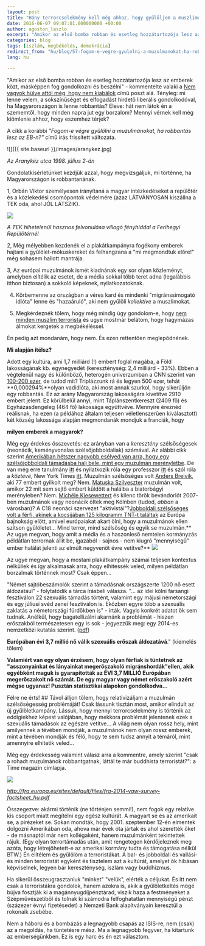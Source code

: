 ```yaml
---
layout: post
title: "Hány terrorcselekmény kell még ahhoz, hogy gyűlöljem a muszlimokat?"
date: 2016-06-07 09:07:01.000000000 +00:00
author: agoston_laszlo
excerpt: "Amikor az első bomba robban és esetleg hozzátartozója lesz az emberek közt, másképpen fog gondolkozni és beszélni - kommentelte valaki a Nem vagyok hülye attól még, hogy nem kiabálok című poszt alá. Tényleg: mi lenne velem, a sokszínűséget és elfogadást hirdető liberális gondolkodóval, ha Magyarországon is lenne robbantás?"
categories: blog
tags: [iszlám, megbékélés, demokrácia]
redirect_from: "hu/blog/57-fogom-e-vegre-gyulolni-a-muzulmanokat-ha-robbantas-lesz-az-eb-n"
lang: hu

---
```

"Amikor az első bomba robban és esetleg hozzátartozója lesz az emberek közt, másképpen fog gondolkozni és beszélni" - kommentelte valaki a [Nem vagyok hülye attól még, hogy nem kiabálok](http://agostonlaszlo.hu/hu/blog/70-nem-vagyok-hulye-attol-meg-hogy-nem-kiabalok) című poszt alá. Tényleg: mi lenne velem, a sokszínűséget és elfogadást hirdető liberális gondolkodóval, ha Magyarországon is lenne robbantás? Eleve: hát nem látok én a szememtől, hogy minden napra jut egy borzalom? Mennyi vérnek kell még kiömlenie ahhoz, hogy eszemhez térjek?

A cikk a korábbi _"Fogom-e végre gyűlölni a muzulmánokat, ha robbantás lesz az EB-n?"_ című írás frissített változata.

![]({{ site.baseurl }}/images/aranykez.jpg)

_Az Aranykéz utca 1998. július 2-án_

Gondolatkísérletünket kezdjük azzal, hogy megvizsgáljuk, mi történne, ha Magyarországon is robbantanának.

1, Orbán Viktor személyesen irányítaná a magyar intézkedéseket a repülőtér és a közlekedési csomópontok védelmére (azaz LÁTVÁNYOSAN kiszállna a TEK oda, ahol JÓL LÁTSZIK).

![]({{site.baseurl}}/images/tek.JPG)

_A TEK hihetelenül hasznos felvonulása villogó fényhíddal a Ferihegyi Repülőtérnél_

2, Még mélyebben kezdenék el a plakátkampányra fogékony emberek hajtani a gyűlölet-mókuskereket és felhangzana a "mi megmondtuk előre!" még sohasem hallott mantrája.

3, Az európai muzulmánok ismét kiadnának egy sor olyan közleményt, amelyben elítélik az esetet, de a média sokkal több teret adna (legalábbis itthon biztosan) a sokkoló képeknek, nyilatkozatoknak.

4. Körbemenne az országban a véres kard és mindenki "migránssimogató idióta" lenne és "hazaáruló", aki nem gyűlöli _kollektíve_ a muszlimokat.

5. Megkérdeznék tőlem, hogy még mindig úgy gondolom-e, hogy [nem minden muszlim terrorista](https://www.facebook.com/agostonlaszloartist/videos/816269201810513/) és ugye mostmár belátom, hogy hagymázas álmokat kergetek a megbékéléssel.

Én pedig azt mondanám, hogy nem. És ezen rettentően meglepődnének.

**Mi alapján ítélsz?**

Adott egy kultúra, ami 1,7 milliárd (!) embert foglal magába, a Föld lakosságának kb. egynegyedét (kereszténység: 2,4 milliárd - 33%). Ebben a végtelenül nagy és különböző, heterogén univerzumban a CNN szerint van [100-200 ezer](http://edition.cnn.com/2014/09/26/opinion/bergen-schneider-how-many-jihadists/), de tudod mit? Triplázzunk rá és legyen 500 ezer, tehát **0,000294%**olyan vadidióta, aki most annak szurkol, hogy sikerüljön egy robbantás. Ez az arány Magyarország lakosságára kivetítve 2910 embert jelent. Ez körülbelül annyi, mint Táplánszentkereszt (2409 fő) és Egyházasdengeleg (464 fő) lakossága együttvéve. Mennyire éreznéd reálisnak, ha ezen (a példához általam teljesen véletlenszerűen kiválasztott) két község lakossága alapján megmondanák mondjuk a franciák, hogy

**milyen emberek a magyarok?**

Még egy érdekes összevetés: ez arányban van a _keresztény_ szélsőségesek (neonácik, keményvonalas szélsőjobboldaliak) számával. Az alábbi cikk szerint [Amerikában hétszer nagyobb esélyed van arra, hogy egy szélsőjobboldali támadásba halj bele, mint egy muzulmán merényletbe](http://thinkprogress.org/justice/2015/11/30/3725562/you-are-more-than-7-times-as-likely-to-be-killed-by-a-right-wing-extemist-than-by-muslim-terrorists/). De van még erre tanulmány [itt](http://time.com/3934980/right-wing-extremists-white-terrorism-islamist-jihadi-dangerous/) és nyilatkozik róla egy professzor [itt](http://www.thecollegefix.com/post/25885/) és szól róla a _köztévé_, New York Times [itt](http://www.nytimes.com/2015/06/25/us/tally-of-attacks-in-us-challenges-perceptions-of-top-terror-threat.html?_r=0). Muzulmán szélsőséges volt [Anders Breivik](https://hu.wikipedia.org/wiki/Anders_Behring_Breivik), aki 77 embert gyilkolt meg? Nem. [Matuska Szilveszter](https://hu.wikipedia.org/wiki/Matuska_Szilveszter) muzulmán volt, amikor 22 mit sem sejtő embert küldött a halálba a biatorbágyi merényleben? Nem. [Michéle Kiesewettert](https://en.wikipedia.org/wiki/Murder_of_Mich%C3%A9le_Kiesewetter) és kilenc török bevándorlót 2007-ben muzulmánok vagy neonácik öltek meg Kölnben (tudod, _abban_ a városban)? A C18 neonáci szervezet "aktivistái"?[Jobboldali szélsőséges volt a férfi, akinek a kocsijában 125 kilogramm TNT-t találtak]( http://www.theguardian.com/world/2016/jun/06/ukraine-detained-french-citizen-plotting-euro-2016-attacks) az Európa bajnokság előtt, amivel európaiakat akart ölni, hogy a muzulmánok ellen szítson gyűlöletet...  Mind terror, mind szélsőség és egyik se muzulmán.**
Az ugye megvan, hogy amit a média és a haszonleső nemtelen kormányzás példátlan terrornak állít be, igazából - sajnos - nem kiugró "mennyiségű" ember halálát jelenti az elmúlt negyvenöt évre vetítve?**
![]({{site.baseurl}}/images/tek.JPG)

Az ugye megvan, hogy a mostani plakátkampány számai teljesen kontextus nélküliek és így alkalmasak arra, hogy elhitessék veled, milyen példátlan borzalmak történnek most? Csak éppen...

"Német sajtóbeszámolók szerint a támadásnak országszerte 1200 nő esett áldozatául" - folytatódik a tárca írásbeli válasza. "... az idei kölni farsangi fesztiválon 22 szexuális támadás történt, valamint egy májusi németországi és egy júliusi svéd zenei fesztiválon is. Eközben egyre több a szexuális zaklatás a németországi fürdőkben is" - írták. Vagyis konkrét adatot ők sem tudnak. Anélkül, hogy bagatellizálni akarnánk a problémát - hiszen erőszakból természetesen egy is sok - jegyezzük meg: egy 2014-es nemzetközi kutatás szerint. ([pdf](http://fra.europa.eu/sites/default/files/fra-2014-vaw-survey-factsheet_hu.pdf))  

**Európában évi 3,7 millió nő válik szexuális erőszak áldozatává**." (kiemelés tőlem)

**Valamiért van egy olyan érzésem, hogy olyan férfiak is tüntetnek az "asszonyainkat és lányainkat megerőszakoló migránshordák"ellen, akik egyébként maguk is gyarapították az ÉVI 3,7 MILLIÓ Európában megerőszakolt nő számát. De egy magyar vagy német erőszakoló azért mégse ugyanaz! Pusztán statisztikai alapokon gondolkodva...**

Félre ne érts! ## Távol álljon tőlem, hogy relativizáljam a muzulmán szélsőségesség problémáját!
Csak lássunk tisztán most, amikor elindult az új gyűlöletkampány. Lássuk, hogy mennyi terrorcselekmény is történik az eddigiekhez képest valójában, hogy mekkora problémát jelentenek ezek a szexuális támadások az egészre vetítve... A világ nem olyan rossz hely, mint amilyennek a tévében mondják, a muzulmánok nem olyan rossz emberek, mint a tévében mondják és félő, hogy te sem tudsz annyit a témáról, mint amennyire elhitetik veled...

Még egy érdekesség valamint válasz arra a kommentre, amely szerint "csak a rohadt muzulmánok robbantgatnak, láttál te már buddhista terroristát?": a Time magazin címlapja.

![]({{site.baseurl}}/images/aldozatok.jpg)

_http://fra.europa.eu/sites/default/files/fra-2014-vaw-survey-factsheet_hu.pdf_

Összegezve: akármi történik (ne történjen semmi!), nem fogok egy relatíve kis csoport miatt megítélni egy egész kultúrát. A magyart se és az amerikait se, a pirézeket se. Sokan mondták, hogy 2001. szeptember 12-én elmentek dolgozni Amerikában oda, ahova már évek óta jártak és ahol szerették őket - de másnaptól már nem kollégaként, hanem muzulmánként tekintettek rájuk. (Egy olyan terrortámadás után, amit rengetegen kérdőjeleznek meg azóta, hogy létrejöhetett-e az amerikai kormány tudta és támogatása nélkül BTW.) Én elítélem és gyűlölöm a terroristákat. A bal- és jobboldali és vallási- és minden terroristát egyként és tisztelem azt a kultúrát, amelyet ők hibásan képviselnek, legyen bár kereszténység, iszlám vagy buddhizmus.

Ha sikerül összeugrasztaniuk "minket" "velük", elérték a céljukat. És itt nem csak a terroristákra gondolok, hanem azokra is, akik a gyűlöletkeltés mögé bújva fosztják ki a magánnyugdíjpénztárad, viszik haza a festményeket a Szépművészetiből és tolnak ki számodra felfoghatatlan mennyiségű pénzt (százezer évnyi fizetésedet) a Nemzeti Bank alapítványain keresztül a rokonaik zsebébe.

Nem a háború és a bombázás a legnagyobb csapás az ISIS-re, nem (csak) az a megoldás, ha tüntetésre mész. Ma a legnagyobb fegyver, ha kitartunk az emberségünkben. Ez is egy harc és én ezt választom.
